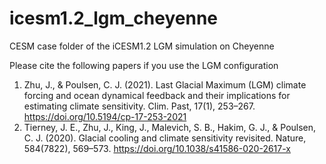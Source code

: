# icesm1.2_lgm_cheyenne
CESM case folder of the iCESM1.2 LGM simulation on Cheyenne

Please cite the following papers if you use the LGM configuration
 1. Zhu, J., & Poulsen, C. J. (2021). Last Glacial Maximum (LGM) climate forcing and ocean dynamical feedback and their implications for estimating climate sensitivity. Clim. Past, 17(1), 253–267. https://doi.org/10.5194/cp-17-253-2021
 2. Tierney, J. E., Zhu, J., King, J., Malevich, S. B., Hakim, G. J., & Poulsen, C. J. (2020). Glacial cooling and climate sensitivity revisited. Nature, 584(7822), 569–573. https://doi.org/10.1038/s41586-020-2617-x
 
